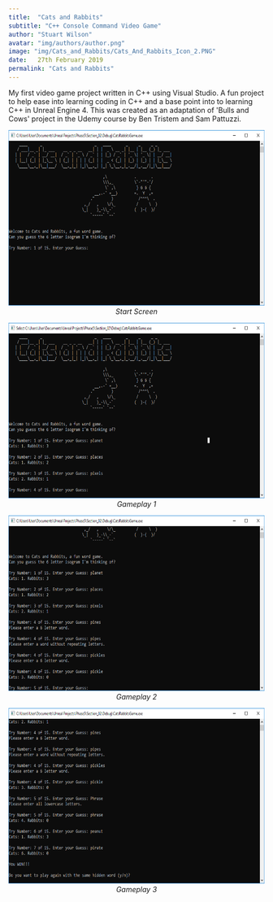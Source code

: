 ```yaml
---
title:  "Cats and Rabbits"
subtitle: "C++ Console Command Video Game"
author: "Stuart Wilson"
avatar: "img/authors/author.png"
image: "img/Cats_and_Rabbits/Cats_And_Rabbits_Icon_2.PNG"
date:   27th February 2019
permalink: "Cats and Rabbits"
---
```

<p style="font-size:100%;">
My first video game project written in C++ using Visual Studio. A fun project to help ease into learning coding in C++ and a base point into to learning C++ in Unreal Engine 4. This was created as an adaptation of 'Bulls and Cows' project in the Udemy course by Ben Tristem and Sam Pattuzzi.
</p>

<p style="text-align: center;"><i>
<a class="example-image-link" href="img/Cats_and_Rabbits/Cats_And_Rabbits_1.PNG" data-lightbox="cats_and_rabbits_set" data-title="Start Screen"><img class="example-image" src="img/Cats_and_Rabbits/Cats_And_Rabbits_1.PNG" alt="" height="345"/></a>
Start Screen
</i></p>

<p style="text-align: center;"><i>
<a class="example-image-link" href="img/Cats_and_Rabbits/Cats_And_Rabbits_2.PNG" data-lightbox="cats_and_rabbits_set" data-title="Gameplay 1"><img class="example-image" src="img/Cats_and_Rabbits/Cats_And_Rabbits_2.PNG" alt="" height="345" /></a>
Gameplay 1
</i></p>

<p style="text-align: center;"><i>
<a class="example-image-link" href="img/Cats_and_Rabbits/Cats_And_Rabbits_3.PNG" data-lightbox="cats_and_rabbits_set" data-title="Gameplay 2"><img class="example-image" src="img/Cats_and_Rabbits/Cats_And_Rabbits_3.PNG" alt="" height="345" /></a>
Gameplay 2
</i></p>

<p style="text-align: center;"><i>
<a class="example-image-link" href="img/Cats_and_Rabbits/Cats_And_Rabbits_4.PNG" data-lightbox="cats_and_rabbits_set" data-title="Gameplay 3"><img class="example-image" src="img/Cats_and_Rabbits/Cats_And_Rabbits_4.PNG" alt="" height="345" /></a>
Gameplay 3
</i></p>
